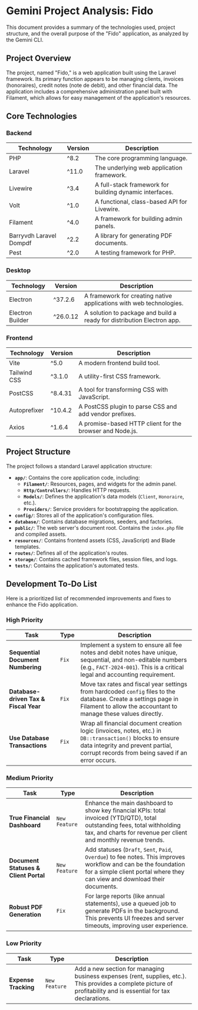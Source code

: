 # Gemini Project Analysis: Fido

This document provides a summary of the technologies used, project structure, and the overall purpose of the "Fido" application, as analyzed by the Gemini CLI.

## Project Overview

The project, named "Fido," is a web application built using the Laravel framework. Its primary function appears to be managing clients, invoices (honoraires), credit notes (note de debit), and other financial data. The application includes a comprehensive administration panel built with Filament, which allows for easy management of the application's resources.

## Core Technologies

### Backend

| Technology | Version | Description |
|---|---|---|
| PHP | ^8.2 | The core programming language. |
| Laravel | ^11.0 | The underlying web application framework. |
| Livewire | ^3.4 | A full-stack framework for building dynamic interfaces. |
| Volt | ^1.0 | A functional, class-based API for Livewire. |
| Filament | ^4.0 | A framework for building admin panels. |
| Barryvdh Laravel Dompdf | ^2.2 | A library for generating PDF documents. |
| Pest | ^2.0 | A testing framework for PHP. |

### Desktop

| Technology | Version | Description |
|---|---|---|
| Electron | ^37.2.6 | A framework for creating native applications with web technologies. |
| Electron Builder | ^26.0.12 | A solution to package and build a ready for distribution Electron app. |

### Frontend

| Technology | Version | Description |
|---|---|---|
| Vite | ^5.0 | A modern frontend build tool. |
| Tailwind CSS | ^3.1.0 | A utility-first CSS framework. |
| PostCSS | ^8.4.31 | A tool for transforming CSS with JavaScript. |
| Autoprefixer | ^10.4.2 | A PostCSS plugin to parse CSS and add vendor prefixes. |
| Axios | ^1.6.4 | A promise-based HTTP client for the browser and Node.js. |

## Project Structure

The project follows a standard Laravel application structure:

-   **`app/`**: Contains the core application code, including:
    -   **`Filament/`**: Resources, pages, and widgets for the admin panel.
    -   **`Http/Controllers/`**: Handles HTTP requests.
    -   **`Models/`**: Defines the application's data models (`Client`, `Honoraire`, etc.).
    -   **`Providers/`**: Service providers for bootstrapping the application.
-   **`config/`**: Stores all of the application's configuration files.
-   **`database/`**: Contains database migrations, seeders, and factories.
-   **`public/`**: The web server's document root. Contains the `index.php` file and compiled assets.
-   **`resources/`**: Contains frontend assets (CSS, JavaScript) and Blade templates.
-   **`routes/`**: Defines all of the application's routes.
-   **`storage/`**: Contains cached framework files, session files, and logs.
-   **`tests/`**: Contains the application's automated tests.

## Development To-Do List

Here is a prioritized list of recommended improvements and fixes to enhance the Fido application.

### High Priority

| Task | Type | Description |
|---|---|---|
| **Sequential Document Numbering** | `Fix` | Implement a system to ensure all fee notes and debit notes have unique, sequential, and non-editable numbers (e.g., `FACT-2024-001`). This is a critical legal and accounting requirement. |
| **Database-driven Tax & Fiscal Year** | `Fix` | Move tax rates and fiscal year settings from hardcoded `config` files to the database. Create a settings page in Filament to allow the accountant to manage these values directly. |
| **Use Database Transactions** | `Fix` | Wrap all financial document creation logic (invoices, notes, etc.) in `DB::transaction()` blocks to ensure data integrity and prevent partial, corrupt records from being saved if an error occurs. |

### Medium Priority

| Task | Type | Description |
|---|---|---|
| **True Financial Dashboard** | `New Feature` | Enhance the main dashboard to show key financial KPIs: total invoiced (YTD/QTD), total outstanding fees, total withholding tax, and charts for revenue per client and monthly revenue trends. |
| **Document Statuses & Client Portal** | `New Feature` | Add statuses (`Draft`, `Sent`, `Paid`, `Overdue`) to fee notes. This improves workflow and can be the foundation for a simple client portal where they can view and download their documents. |
| **Robust PDF Generation** | `Fix` | For large reports (like annual statements), use a queued job to generate PDFs in the background. This prevents UI freezes and server timeouts, improving user experience. |

### Low Priority

| Task | Type | Description |
|---|---|---|
| **Expense Tracking** | `New Feature` | Add a new section for managing business expenses (rent, supplies, etc.). This provides a complete picture of profitability and is essential for tax declarations. |